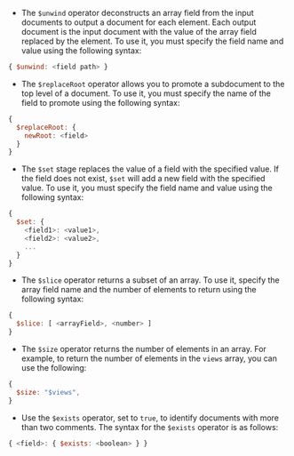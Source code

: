 - The `$unwind` operator deconstructs an array field from the input documents to output a document for each element. Each output document is the input document with the value of the array field replaced by the element. To use it, you must specify the field name and value using the following syntax:
```js
{ $unwind: <field path> }
```
- The `$replaceRoot` operator allows you to promote a subdocument to the top level of a document. To use it, you must specify the name of the field to promote using the following syntax:
```js
{
  $replaceRoot: {
    newRoot: <field>
  }
}
```
- The `$set` stage replaces the value of a field with the specified value. If the field does not exist, `$set` will add a new field with the specified value. To use it, you must specify the field name and value using the following syntax:
```js
{
  $set: {
    <field1>: <value1>,
    <field2>: <value2>,
    ...
  }
}
```
- The `$slice` operator returns a subset of an array. To use it, specify the array field name and the number of elements to return using the following syntax:
```js
{
  $slice: [ <arrayField>, <number> ]
}
```
- The `$size` operator returns the number of elements in an array. For example, to return the number of elements in the `views` array, you can use the following:
```js
{
  $size: "$views",
}
```
- Use the `$exists` operator, set to `true`, to identify documents with more than two comments. The syntax for the `$exists` operator is as follows:
```js
{ <field>: { $exists: <boolean> } }
```
